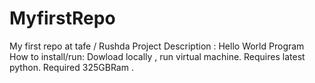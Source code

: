 # MyfirstRepo
My first repo at tafe / Rushda 
Project Description : Hello World Program 
How to install/run: Dowload locally , run virtual machine. Requires latest python. Required 325GBRam .

